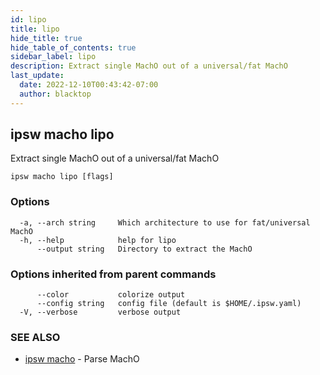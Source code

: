 ```yaml
---
id: lipo
title: lipo
hide_title: true
hide_table_of_contents: true
sidebar_label: lipo
description: Extract single MachO out of a universal/fat MachO
last_update:
  date: 2022-12-10T00:43:42-07:00
  author: blacktop
---
```

## ipsw macho lipo

Extract single MachO out of a universal/fat MachO

```
ipsw macho lipo [flags]
```

### Options

```
  -a, --arch string     Which architecture to use for fat/universal MachO
  -h, --help            help for lipo
      --output string   Directory to extract the MachO
```

### Options inherited from parent commands

```
      --color           colorize output
      --config string   config file (default is $HOME/.ipsw.yaml)
  -V, --verbose         verbose output
```

### SEE ALSO

* [ipsw macho](/docs/cli/ipsw/macho)	 - Parse MachO


